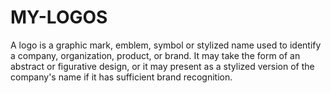 # MY-LOGOS
A logo is a graphic mark, emblem, symbol or stylized name used to identify a company, organization, product, or brand. It may take the form of an abstract or figurative design, or it may present as a stylized version of the company's name if it has sufficient brand recognition.
